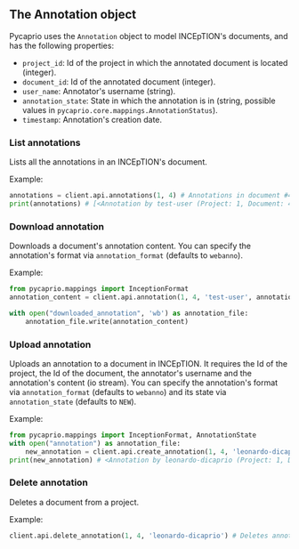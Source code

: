 ## The Annotation object

Pycaprio uses the `Annotation` object to model INCEpTION's documents, and has the following properties:

* `project_id`: Id of the project in which the annotated document is located (integer).
* `document_id`: Id of the annotated document (integer).
* `user_name`: Annotator's username (string).
* `annotation_state`: State in which the annotation is in (string, possible values in `pycaprio.core.mappings.AnnotationStatus`).
* `timestamp`: Annotation's creation date.


### List annotations
Lists all the annotations in an INCEpTION's document.

Example:
```python
annotations = client.api.annotations(1, 4) # Annotations in document #4 in project #1
print(annotations) # [<Annotation by test-user (Project: 1, Document: 4)>, <Annotation by leonardo-dicaprio (Project: 1, Document: 4)>]
```

### Download annotation
Downloads a document's annotation content.
You can specify the annotation's format via `annotation_format` (defaults to `webanno`).

Example: 

```python
from pycaprio.mappings import InceptionFormat
annotation_content = client.api.annotation(1, 4, 'test-user', annotation_format=InceptionFormat.WEBANNO) # Downloads test-user's annotations on document 4 on project 1

with open("downloaded_annotation", 'wb') as annotation_file:
    annotation_file.write(annotation_content)
```

### Upload annotation
Uploads an annotation to a document in INCEpTION. It requires the Id of the project, the Id of the document, the annotator's username and the annotation's content (io stream).
You can specify the annotation's format via `annotation_format` (defaults to `webanno`) and its state via `annotation_state` (defaults to `NEW`).
 
Example:

```python
from pycaprio.mappings import InceptionFormat, AnnotationState
with open("annotation") as annotation_file:
    new_annotation = client.api.create_annotation(1, 4, 'leonardo-dicaprio', annotation_file, annotation_format=InceptionFormat.WEBANNO, annotation_state=AnnotationState.ANNOTATION_IN_PROGRESS)
print(new_annotation) # <Annotation by leonardo-dicaprio (Project: 1, Document: 4)>
```

### Delete annotation
Deletes a document from a project.

Example:

```python
client.api.delete_annotation(1, 4, 'leonardo-dicaprio') # Deletes annotation made by leonardo-dicaprio on document #4 from project #1
```
